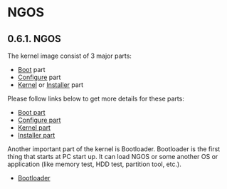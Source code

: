 NGOS
====

0.6.1. NGOS
-----------

The kernel image consist of 3 major parts:
* [Boot](../../../../src/os/boot/) part
* [Configure](../../../../src/os/configure/) part
* [Kernel](../../../../src/os/kernel/) or [Installer](../../../../src/os/installer/) part

Please follow links below to get more details for these parts:

* [Boot part](1.%20Boot%20part/README.md)
* [Configure part](2.%20Configure%20part/README.md)
* [Kernel part](3.%20Kernel%20part/README.md)
* [Installer part](4.%20Installer%20part/README.md)

Another important part of the kernel is Bootloader.
Bootloader is the first thing that starts at PC start up. It can load NGOS or some another OS or application (like memory test, HDD test, partition tool, etc.).

* [Bootloader](5.%20Bootloader/README.md)
